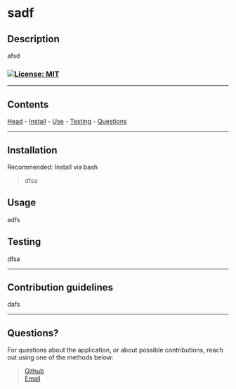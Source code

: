 # **sadf**

  ## Description

  afsd

  ### <a id='license'></a>[![License: MIT](https://img.shields.io/badge/License-MIT-blue.svg)](https://opensource.org/licenses/MIT)

  ---

  Contents
---
 [Head](#head) - [Install](#install) - [Use](#usage) - [Testing](#testing) - [Questions](#questions)

  ---

  ## <a id="install"></a> Installation
  
  Recommended: Install via bash
  
  > dfsa
   

  ## <a id="usage"></a> Usage

  adfs


  ## <a id="testing"></a> Testing

  dfsa

  ---

  ## Contribution guidelines

  dafs

  ---

  ## <a id='questions'></a> Questions?
For questions about the application, or about possible contributions, reach out using one of the methods below:
> [Github](https://github.com/asdf)  
[Email](mailto:fdsa)
